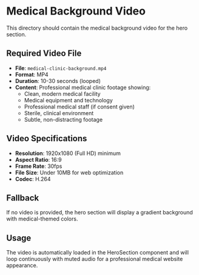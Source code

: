# Medical Background Video

This directory should contain the medical background video for the hero section.

## Required Video File
- **File**: `medical-clinic-background.mp4`
- **Format**: MP4
- **Duration**: 10-30 seconds (looped)
- **Content**: Professional medical clinic footage showing:
  - Clean, modern medical facility
  - Medical equipment and technology
  - Professional medical staff (if consent given)
  - Sterile, clinical environment
  - Subtle, non-distracting footage

## Video Specifications
- **Resolution**: 1920x1080 (Full HD) minimum
- **Aspect Ratio**: 16:9
- **Frame Rate**: 30fps
- **File Size**: Under 10MB for web optimization
- **Codec**: H.264

## Fallback
If no video is provided, the hero section will display a gradient background with medical-themed colors.

## Usage
The video is automatically loaded in the HeroSection component and will loop continuously with muted audio for a professional medical website appearance.


